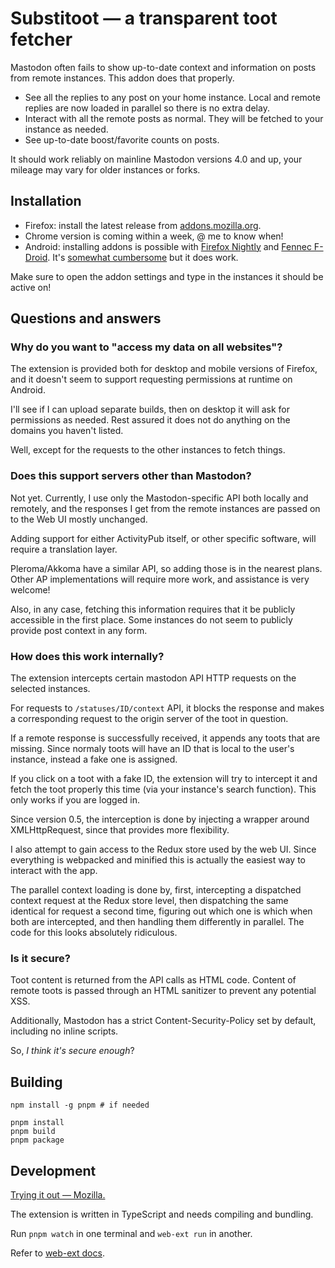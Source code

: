 # Substitoot — a transparent toot fetcher

Mastodon often fails to show up-to-date context and information on posts from remote instances. This addon does that properly.

* See all the replies to any post on your home instance. Local and remote replies are now loaded in parallel so there is no extra delay.
* Interact with all the remote posts as normal. They will be fetched to your instance as needed.
* See up-to-date boost/favorite counts on posts.

It should work reliably on mainline Mastodon versions 4.0 and up, your mileage may vary for older instances or forks.

## Installation

* Firefox: install the latest release from [addons.mozilla.org](https://addons.mozilla.org/firefox/addon/substitoot/).
* Chrome version is coming within a week, @ me to know when!
* Android: installing addons is possible with [Firefox Nightly](https://play.google.com/store/apps/details?id=org.mozilla.fenix) and [Fennec F-Droid](https://f-droid.org/en/packages/org.mozilla.fennec_fdroid/). It's [somewhat cumbersome](https://www.maketecheasier.com/install-addon-firefox-android/) but it does work.

Make sure to open the addon settings and type in the instances it should be active on!

## Questions and answers

### Why do you want to "access my data on all websites"?

The extension is provided both for desktop and mobile versions of Firefox, and it doesn't seem to support requesting permissions at runtime on Android.

I'll see if I can upload separate builds, then on desktop it will ask for permissions as needed. Rest assured it does not do anything on the domains you haven't listed.

Well, except for the requests to the other instances to fetch things.

### Does this support servers other than Mastodon?

Not yet. Currently, I use only the Mastodon-specific API both locally and remotely, and the responses I get from the remote instances are passed on to the Web UI mostly unchanged.

Adding support for either ActivityPub itself, or other specific software, will require a translation layer.

Pleroma/Akkoma have a similar API, so adding those is in the nearest plans. Other AP implementations will require more work, and assistance is very welcome!

Also, in any case, fetching this information requires that it be publicly accessible in the first place. Some instances do not seem to publicly provide post context in any form.

### How does this work internally?

The extension intercepts certain mastodon API HTTP requests on the selected instances.

For requests to `/statuses/ID/context` API, it blocks the response and makes a corresponding request to the origin server of the toot in question.

If a remote response is successfully received, it appends any toots that are missing. Since normaly toots will have an ID that is local to the user's instance, instead a fake one is assigned.

If you click on a toot with a fake ID, the extension will try to intercept it and fetch the toot properly this time (via your instance's search function). This only works if you are logged in.

Since version 0.5, the interception is done by injecting a wrapper around XMLHttpRequest, since that provides more flexibility.

I also attempt to gain access to the Redux store used by the web UI. Since everything is webpacked and minified this is actually the easiest way to interact with the app.

The parallel context loading is done by, first, intercepting a dispatched context request at the Redux store level, then dispatching the same identical for request a second time, figuring out which one is which when both are intercepted, and then handling them differently in parallel. The code for this looks absolutely ridiculous.

### Is it secure?

Toot content is returned from the API calls as HTML code. Content of remote toots is passed through an HTML sanitizer to prevent any potential XSS.

Additionally, Mastodon has a strict Content-Security-Policy set by default, including no inline scripts.

So, *I think it's secure enough*?

## Building
	
	npm install -g pnpm # if needed
	
	pnpm install
	pnpm build
	pnpm package

## Development

[Trying it out — Mozilla.](https://developer.mozilla.org/en-US/docs/Mozilla/Add-ons/WebExtensions/Your_first_WebExtension#trying_it_out)

The extension is written in TypeScript and needs compiling and bundling.

Run `pnpm watch` in one terminal and `web-ext run` in another.

Refer to [web-ext docs](https://extensionworkshop.com/documentation/develop/getting-started-with-web-ext/).
